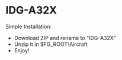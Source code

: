 # IDG-A32X
Simple Installation:
- Download ZIP and rename to "IDG-A32X"
- Unzip it in $FG_ROOT\Aircraft
- Enjoy!

